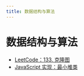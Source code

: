 ```yaml
---
title: 数据结构与算法
---
```

# 数据结构与算法

- [LeetCode：133. 克隆图](/mdpress/codes/algorithm/27969.md)    
- [JavaScript 实现：最小堆类](/mdpress/codes/algorithm/27970.md)    
